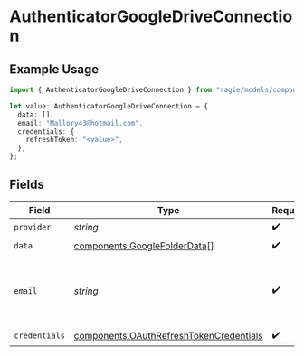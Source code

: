 # AuthenticatorGoogleDriveConnection

## Example Usage

```typescript
import { AuthenticatorGoogleDriveConnection } from "ragie/models/components";

let value: AuthenticatorGoogleDriveConnection = {
  data: [],
  email: "Mallory43@hotmail.com",
  credentials: {
    refreshToken: "<value>",
  },
};
```

## Fields

| Field                                                                                              | Type                                                                                               | Required                                                                                           | Description                                                                                        |
| -------------------------------------------------------------------------------------------------- | -------------------------------------------------------------------------------------------------- | -------------------------------------------------------------------------------------------------- | -------------------------------------------------------------------------------------------------- |
| `provider`                                                                                         | *string*                                                                                           | :heavy_check_mark:                                                                                 | N/A                                                                                                |
| `data`                                                                                             | [components.GoogleFolderData](../../models/components/googlefolderdata.md)[]                       | :heavy_check_mark:                                                                                 | N/A                                                                                                |
| `email`                                                                                            | *string*                                                                                           | :heavy_check_mark:                                                                                 | The email of the Google Drive account this is for                                                  |
| `credentials`                                                                                      | [components.OAuthRefreshTokenCredentials](../../models/components/oauthrefreshtokencredentials.md) | :heavy_check_mark:                                                                                 | N/A                                                                                                |